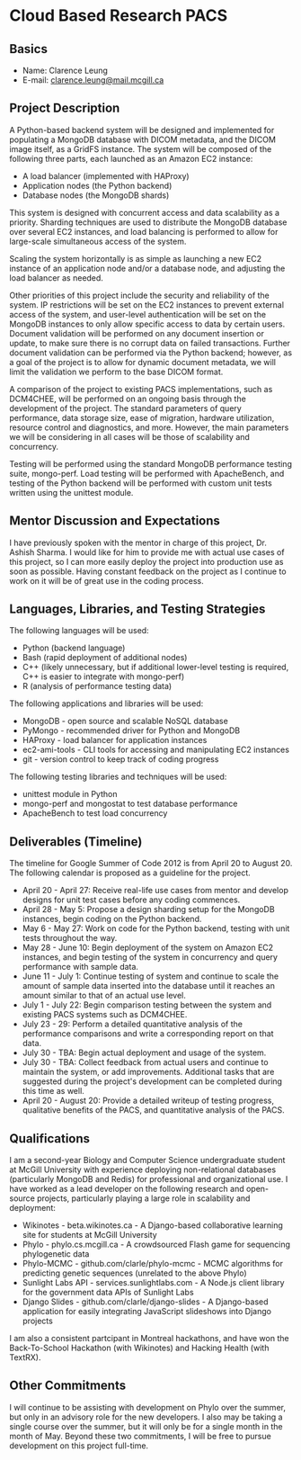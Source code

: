Cloud Based Research PACS
=========================

Basics
------

  - Name: Clarence Leung
  - E-mail: clarence.leung@mail.mcgill.ca

Project Description
-------------------

A Python-based backend system will be designed and implemented for populating a MongoDB database with DICOM metadata, and the DICOM image itself, as a GridFS instance.  The system will be composed of the following three parts, each launched as an Amazon EC2 instance:

  - A load balancer (implemented with HAProxy)
  - Application nodes (the Python backend)
  - Database nodes (the MongoDB shards)

This system is designed with concurrent access and data scalability as a priority.  Sharding techniques are used to distribute the MongoDB database over several EC2 instances, and load balancing is performed to allow for large-scale simultaneous access of the system.  

Scaling the system horizontally is as simple as launching a new EC2 instance of an application node and/or a database node, and adjusting the load balancer as needed.  

Other priorities of this project include the security and reliability of the system.  IP restrictions will be set on the EC2 instances to prevent external access of the system, and user-level authentication will be set on the MongoDB instances to only allow specific access to data by certain users.  Document validation will be performed on any document insertion or update, to make sure there is no corrupt data on failed transactions.  Further document validation can be performed via the Python backend; however, as a goal of the project is to allow for dynamic document metadata, we will limit the validation we perform to the base DICOM format.

A comparison of the project to existing PACS implementations, such as DCM4CHEE, will be performed on an ongoing basis through the development of the project. The standard parameters of query performance, data storage size, ease of migration, hardware utilization, resource control and diagnostics, and more.  However, the main parameters we will be considering in all cases will be those of scalability and concurrency.

Testing will be performed using the standard MongoDB performance testing suite, mongo-perf.  Load testing will be performed with ApacheBench, and testing of the Python backend will be performed with custom unit tests written using the unittest module.

Mentor Discussion and Expectations
----------------------------------

I have previously spoken with the mentor in charge of this project, Dr. Ashish Sharma.  I would like for him to provide me with actual use cases of this project, so I can more easily deploy the project into production use as soon as possible.  Having constant feedback on the project as I continue to work on it will be of great use in the coding process. 

Languages, Libraries, and Testing Strategies
--------------------------------------------

The following languages will be used:

  - Python (backend language)
  - Bash (rapid deployment of additional nodes)
  - C++ (likely unnecessary, but if additional lower-level testing is required, C++ is easier to integrate with mongo-perf)
  - R (analysis of performance testing data)

The following applications and libraries will be used:

  - MongoDB - open source and scalable NoSQL database
  - PyMongo - recommended driver for Python and MongoDB
  - HAProxy - load balancer for application instances
  - ec2-ami-tools - CLI tools for accessing and manipulating EC2 instances 
  - git - version control to keep track of coding progress

The following testing libraries and techniques will be used:

  - unittest module in Python
  - mongo-perf and mongostat to test database performance
  - ApacheBench to test load concurrency

Deliverables (Timeline)
-----------------------

The timeline for Google Summer of Code 2012 is from April 20 to August 20.  The following calendar is proposed as a guideline for the project.

  - April 20 - April 27: Receive real-life use cases from mentor and develop designs for unit test cases before any coding commences.
  - April 28 - May 5: Propose a design sharding setup for the MongoDB instances, begin coding on the Python backend. 
  - May 6 - May 27: Work on code for the Python backend, testing with unit tests throughout the way.
  - May 28 - June 10: Begin deployment of the system on Amazon EC2 instances, and begin testing of the system in concurrency and query performance with sample data.
  - June 11 - July 1: Continue testing of system and continue to scale the amount of sample data inserted into the database until it reaches an amount similar to that of an actual use level.
  - July 1 - July 22: Begin comparison testing between the system and existing PACS systems such as DCM4CHEE. 
  - July 23 - 29: Perform a detailed quantitative analysis of the performance comparisons and write a corresponding report on that data.
  - July 30 - TBA: Begin actual deployment and usage of the system.
  - July 30 - TBA: Collect feedback from actual users and continue to maintain the system, or add improvements.  Additional tasks that are suggested during the project's development can be completed during this time as well.
  - April 20 - August 20: Provide a detailed writeup of testing progress, qualitative benefits of the PACS, and quantitative analysis of the PACS. 

Qualifications
--------------

I am a second-year Biology and Computer Science undergraduate student at McGill University with experience deploying non-relational databases (particularly MongoDB and Redis) for professional and organizational use.  I have worked as a lead developer on the following research and open-source projects, particularly playing a large role in scalability and deployment:

  - Wikinotes - beta.wikinotes.ca - A Django-based collaborative learning site for students at McGill University
  - Phylo - phylo.cs.mcgill.ca - A crowdsourced Flash game for sequencing phylogenetic data
  - Phylo-MCMC - github.com/clarle/phylo-mcmc - MCMC algorithms for predicting genetic sequences (unrelated to the above Phylo)
  - Sunlight Labs API - services.sunlightlabs.com - A Node.js client library for the government data APIs of Sunlight Labs
  - Django Slides - github.com/clarle/django-slides - A Django-based application for easily integrating JavaScript slideshows into Django projects

I am also a consistent partcipant in Montreal hackathons, and have won the Back-To-School Hackathon (with Wikinotes) and Hacking Health (with TextRX).

Other Commitments
-----------------

I will continue to be assisting with development on Phylo over the summer, but only in an advisory role for the new developers.  I also may be taking a single course over the summer, but it will only be for a single month in the month of May.  Beyond these two commitments, I will be free to pursue development on this project full-time.
